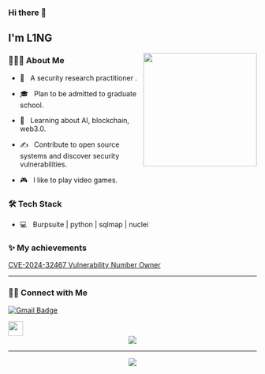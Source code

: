 ### Hi there 👋<h2> I'm L1NG</h2>

<img align='right' src="https://media.giphy.com/media/Cmr1OMJ2FN0B2/giphy.gif" width="230">

<h3> 👨🏻‍💻 About Me </h3>



- 🤔 &nbsp; A security research practitioner .

- 🎓 &nbsp; Plan to be admitted to graduate school.

- 🌱 &nbsp; Learning about AI, blockchain, web3.0.

- ✍️ &nbsp; Contribute to open source systems and discover security vulnerabilities.

- 🎮 &nbsp; I like to play video games.



<h3>🛠 Tech Stack</h3>



- 💻 &nbsp; Burpsuite | python | sqlmap | nuclei


<h3> ✨ My achievements </h3>

[CVE-2024-32467 Vulnerability Number Owner](https://github.com/metersphere/metersphere/security/advisories/GHSA-7499-q88f-mxqp)
<!--

- 🌐 &nbsp; HTML | CSS | JavaScript | Bootstrap | ReactJS

- 🛢 &nbsp; MySQL | MongoDB

- 🔧 &nbsp; Git | Markdown | Selenium | Tidyverse

- 🖥 &nbsp; Illustrator| Photoshop | InDesign


<h3>🛠 To Learn</h3>

- 🔧 &nbsp; web3.0 | blockchain | AI 

-->

<hr>

<!--
[![Shivam's GitHub Stats](https://github-readme-stats.vercel.app/api?username=shivam0110&show_icons=true)](https://github.com/shivam0110)

<br/>

<br/>

<img src="https://github.com/nirala69/nirala69/blob/master/70804f7e25b11f29db904f2fa7b4cd9d.gif" width="350" align='right'>

![Top Langs](https://github-readme-stats.vercel.app/api/top-langs/?username=shivam0110&show_icons=true)

<br><br>
-->


<h3> 🤝🏻 Connect with Me </h3>

<p align="center">

  [![Gmail Badge](https://img.shields.io/badge/383417532@qq.com-c14438?style=flat&logo=Gmail&logoColor=white&link=mailto:383417532@qq.com)](mailto:383417532@qq.com)

  <img src="https://media.giphy.com/media/dxn6fRlTIShoeBr69N/giphy.gif" width="30">
<div align="center"> <img src="https://readme-typing-svg.herokuapp.com/?lines=非淡泊无以明志,非宁静无以致远;书山有路勤为径,学海无涯苦作舟。;学而不思则罔,思而不学则殆;&center=true&font=Roboto&size=27" /></div>

<hr>

<div align="center"> <img src="https://github-readme-stats.vercel.app/api?username=L1NG0v0&show_icons=true&theme=tokyonight" /> </div>



